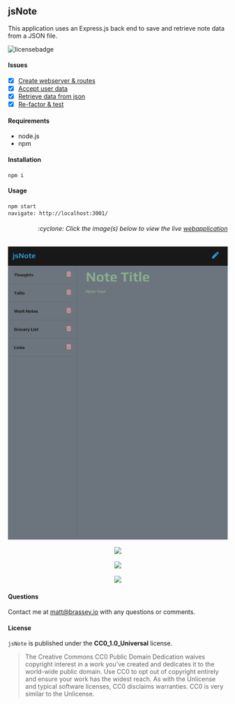 ## jsNote

This application uses an Express.js back end to save and retrieve note data from a JSON file.

![licensebadge](https://img.shields.io/badge/license-CC0_1.0_Universal-blue)

#### Issues

- [x] [Create webserver & routes](https://github.com/MBrassey/jsNote/issues/1)
- [x] [Accept user data](https://github.com/MBrassey/jsNote/issues/2)
- [x] [Retrieve data from json](https://github.com/MBrassey/jsNote/issues/3)
- [x] [Re-factor & test](https://github.com/MBrassey/jsNote/issues/4)

#### Requirements

- node.js
- npm

#### Installation

    npm i

#### Usage

    npm start
    navigate: http://localhost:3001/

<h6><p align="right">:cyclone: Click the image(s) below to view the live <a id="Screenshots" href="https://jsNote-mbrassey.herokuapp.com/">webapplication</a></p></h6>

[<p align="center"><img src="lib/Preview.png">](https://jsNote-mbrassey.herokuapp.com/)

[<p align="center"><img src="lib/Preview1.png">](https://jsNote-mbrassey.herokuapp.com/)

[<p align="center"><img src="lib/Preview2.png">](https://jsNote-mbrassey.herokuapp.com/)

[<p align="center"><img src="lib/Preview3.png">](https://jsNote-mbrassey.herokuapp.com/)

#### Questions

Contact me at [matt@brassey.io](mailto:matt@brassey.io) with any questions or comments.

#### License

`jsNote` is published under the **CC0_1.0_Universal** license.

> The Creative Commons CC0 Public Domain Dedication waives copyright interest in a work you've created and dedicates it to the world-wide public domain. Use CC0 to opt out of copyright entirely and ensure your work has the widest reach. As with the Unlicense and typical software licenses, CC0 disclaims warranties. CC0 is very similar to the Unlicense.
